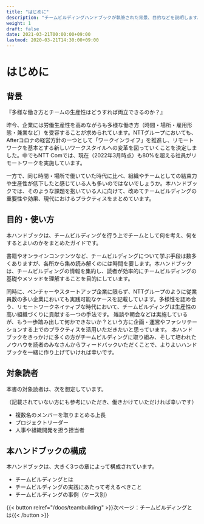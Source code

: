 ```yaml
---
title: "はじめに"
description: "チームビルディングハンドブックが執筆された背景、目的などを説明します。"
weight: 1
draft: false
date: 2021-03-21T00:00:00+09:00
lastmod: 2020-03-21T14:30:00+09:00
---
```


# はじめに

## 背景

『多様な働き方とチームの生産性はどうすれば両立できるのか？』

昨今、企業には労働生産性を高めながらも多様な働き方（時間・場所・雇用形態・兼業など）を受容することが求められています。NTTグループにおいても、Afterコロナの経営方針の一つとして「ワークインライフ」を推進し、リモートワークを基本とする新しいワークスタイルへの変革を図っていくことを決定しました。中でもNTT Comでは、現在（2022年3月時点）も80%を超える社員がリモートワークを実施しています。

一方で、同じ時間・場所で働いていた時代に比べ、組織やチームとしての結束力や生産性が低下したと感じている人も多いのではないでしょうか。本ハンドブックでは、そのような課題を抱いている人に向けて、改めてチームビルディングの重要性や効果、現代におけるプラクティスをまとめています。

## 目的・使い方

本ハンドブックは、チームビルディングを行う上でチームとして何を考え、何をするとよいのかをまとめたガイドです。

書籍やオンラインコンテンツなど、チームビルディングについて学ぶ手段は数多くありますが、各所から集め読み解くのには時間を要します。本ハンドブックは、チームビルディングの情報を集約し、読者が効率的にチームビルディングの基礎やメソッドを理解することを目的にしています。

同時に、ベンチャーやスタートアップ企業に限らず、NTTグループのように従業員数の多い企業においても実践可能なケースを記載しています。多様性を認め合う、リモートワークネイティブな時代において、チームビルディングは生産性の高い組織づくりに貢献する一つの手法です。
雑談や朝会などは実施しているが、もう一歩踏み出して何かできないか？という方に企画・運営やファシリテーションする上でのプラクティスを活用いただきたいと思っています。
本ハンドブックをきっかけに多くの方がチームビルディングに取り組み、そして培われたノウハウを読者のみなさんからフィードバックいただくことで、よりよいハンドブックを一緒に作り上げていければ幸いです。

## 対象読者

本書の対象読者は、次を想定しています。

（記載されていない方にも参考にいただき、働きかけていただければ幸いです）

- 複数名のメンバーを取りまとめる上長
- プロジェクトリーダー
- 人事や組織開発を担う担当者

## 本ハンドブックの構成

本ハンドブックは、大きく3つの章によって構成されています。
- チームビルディングとは
- チームビルディングの実践にあたって考えるべきこと
- チームビルディングの事例（ケース別）

{{< button relref="/docs/teambuilding" >}}次ページ：チームビルディングとは{{< /button >}}
